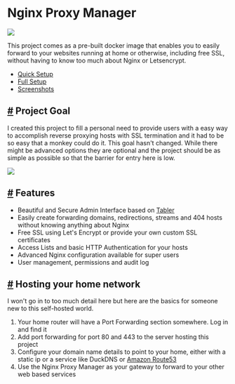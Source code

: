 # Nginx Proxy Manager

![](https://nginxproxymanager.com/github.png)

This project comes as a pre-built docker image that enables you to easily forward to your websites running at home or otherwise, including free SSL, without having to know too much about Nginx or Letsencrypt.

*   [Quick Setup](#)
*   [Full Setup](https://nginxproxymanager.com/setup/)
*   [Screenshots](https://nginxproxymanager.com/screenshots/)

[#](#) Project Goal
-------------------

I created this project to fill a personal need to provide users with a easy way to accomplish reverse proxying hosts with SSL termination and it had to be so easy that a monkey could do it. This goal hasn't changed. While there might be advanced options they are optional and the project should be as simple as possible so that the barrier for entry here is low.

[![](http://public.jc21.com/github/by-me-a-coffee.png)](https://www.buymeacoffee.com/jc21)

[#](#) Features
---------------

*   Beautiful and Secure Admin Interface based on [Tabler](https://tabler.github.io/)
*   Easily create forwarding domains, redirections, streams and 404 hosts without knowing anything about Nginx
*   Free SSL using Let's Encrypt or provide your own custom SSL certificates
*   Access Lists and basic HTTP Authentication for your hosts
*   Advanced Nginx configuration available for super users
*   User management, permissions and audit log

[#](#) Hosting your home network
--------------------------------

I won't go in to too much detail here but here are the basics for someone new to this self-hosted world.

1.  Your home router will have a Port Forwarding section somewhere. Log in and find it
2.  Add port forwarding for port 80 and 443 to the server hosting this project
3.  Configure your domain name details to point to your home, either with a static ip or a service like DuckDNS or [Amazon Route53](https://github.com/jc21/route53-ddns)
4.  Use the Nginx Proxy Manager as your gateway to forward to your other web based services

